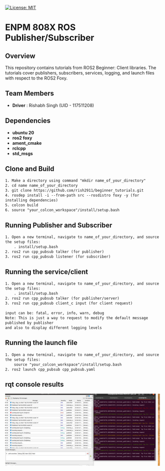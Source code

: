[![License: MIT](https://img.shields.io/badge/License-MIT-yellow.svg)](https://opensource.org/licenses/MIT)

# ENPM 808X ROS Publisher/Subscriber
## Overview
This repository contains tutorials from ROS2 Beginner: Client libraries. The tutorials cover publishers, subscribers, services, logging, and launch files with respect to the ROS2 Foxy.

## Team Members
 - **Driver** : Rishabh Singh (UID - 117511208)

## Dependencies
- **ubuntu 20**
- **ros2 foxy**
- **ament_cmake**
- **rclcpp**
- **std_msgs**

## Clone and Build

    1. Make a directory using command "mkdir name_of_your_directory"
    2. cd name name_of_your_directory
    3. git clone https://github.com/rish2911/beginner_tutorials.git
    4. rosdep install -i --from-path src --rosdistro foxy -y (for installing dependencies)
    5. colcon build
    6. source "your_colcon_workspace"/install/setup.bash

## Running Publisher and Subscriber

    1. Open a new terminal, navigate to name_of_your_directory, and source the setup files:
        . install/setup.bash
    2. ros2 run cpp_pubsub talker (for publisher)
    3. ros2 run cpp_pubsub listener (for subscriber)

## Running the service/client
    1. Open a new terminal, navigate to name_of_your_directory, and source the setup files:
        . install/setup.bash
    2. ros2 run cpp_pubsub talker (for publisher/server)
    3. ros2 run cpp_pubsub client_c input (for client request)

    input can be: fatal, error, info, warn, debug
    Note: This is just a way to request to modify the default message published by publisher 
    and also to display different logging levels

## Running the launch file
    1. Open a new terminal, navigate to name_of_your_directory, and source the setup files:
        source "your_colcon_workspace"/install/setup.bash
    2. ros2 launch cpp_pubsub cpp_pubsub.yaml

## rqt console results
![RQT](https://github.com/rish2911/beginner_tutorials/blob/Week10_HW/src/cpp_pubsub/results/rqt_console.png)